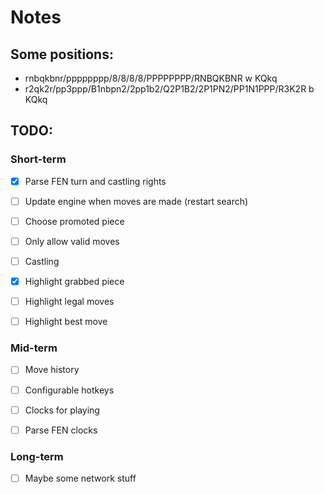# Notes

## Some positions:

* rnbqkbnr/pppppppp/8/8/8/8/PPPPPPPP/RNBQKBNR w KQkq
* r2qk2r/pp3ppp/B1nbpn2/2pp1b2/Q2P1B2/2P1PN2/PP1N1PPP/R3K2R b KQkq


## TODO:

### Short-term

- [x] Parse FEN turn and castling rights
- [ ] Update engine when moves are made (restart search)
- [ ] Choose promoted piece
- [ ] Only allow valid moves
- [ ] Castling
- [x] Highlight grabbed piece
- [ ] Highlight legal moves
- [ ] Highlight best move


### Mid-term

- [ ] Move history
- [ ] Configurable hotkeys
- [ ] Clocks for playing
- [ ] Parse FEN clocks


### Long-term

- [ ] Maybe some network stuff